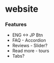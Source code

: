 # website

### Features
- ENG <-> JP Btn
- FAQ - Accordion
- Reviews - Slider? 
- Read more - tours
- Tabs?
